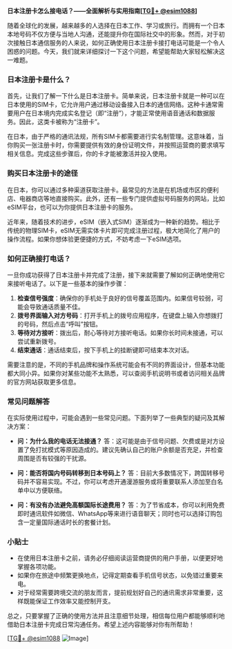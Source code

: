 **日本注册卡怎么接电话？——全面解析与实用指南[[TG💪+ @esim1088](https://t.me/s/esim1088)]**

随着全球化的发展，越来越多的人选择在日本工作、学习或旅行。而拥有一个日本本地号码不仅方便与当地人沟通，还能提升你在国际社交中的形象。然而，对于初次接触日本通信服务的人来说，如何正确使用日本注册卡接打电话可能是一个令人困惑的问题。今天，我们就来详细探讨一下这个问题，希望能帮助大家轻松解决这一难题。

### 日本注册卡是什么？

首先，让我们了解一下什么是日本注册卡。简单来说，日本注册卡就是一种可以在日本使用的SIM卡，它允许用户通过移动设备接入日本的通信网络。这种卡通常需要用户在日本境内完成实名登记（即“注册”），才能正常使用语音通话和数据服务。因此，这类卡被称为“注册卡”。

在日本，由于严格的通讯法规，所有SIM卡都需要进行实名制管理。这意味着，当你购买一张注册卡时，你需要提供有效的身份证明文件，并按照运营商的要求填写相关信息。完成这些步骤后，你的卡才能被激活并投入使用。

### 购买日本注册卡的途径

在日本，你可以通过多种渠道获取注册卡。最常见的方法是在机场或市区的便利店、电器商店等地直接购买。此外，还有一些专门提供虚拟号码服务的网站，比如eSIM平台，也可以为你提供日本注册卡的服务。

近年来，随着技术的进步，eSIM（嵌入式SIM）逐渐成为一种新的趋势。相比于传统的物理SIM卡，eSIM无需实体卡片即可完成注册过程，极大地简化了用户的操作流程。如果你想体验更便捷的方式，不妨考虑一下eSIM选项。

### 如何正确接打电话？

一旦你成功获得了日本注册卡并完成了注册，接下来就需要了解如何正确地使用它来接听电话了。以下是一些基本的操作步骤：

1. **检查信号强度**：确保你的手机处于良好的信号覆盖范围内。如果信号较弱，可能会导致通话质量不佳。
2. **拨号界面输入对方号码**：打开手机上的拨号应用程序，在键盘上输入你想拨打的号码，然后点击“呼叫”按钮。
3. **等待对方接听**：拨出后，耐心等待对方接听电话。如果你长时间未接通，可以尝试重新拨号。
4. **结束通话**：通话结束后，按下手机上的挂断键即可结束本次对话。

需要注意的是，不同的手机品牌和操作系统可能会有不同的界面设计，但基本功能都大同小异。如果你对某些功能不太熟悉，可以查阅手机说明书或者访问相关品牌的官方网站获取更多信息。

### 常见问题解答

在实际使用过程中，可能会遇到一些常见问题。下面列举了一些典型的疑问及其解决方案：

- **问：为什么我的电话无法接通？**
  答：这可能是由于信号问题、欠费或是对方设置了免打扰模式等原因造成的。建议先确认自己的账户余额是否充足，并检查周围是否有较强的干扰源。

- **问：能否将国内号码转移到日本号码上？**
  答：目前大多数情况下，跨国转移号码并不容易实现。不过，你可以考虑开通漫游服务或将重要联系人添加至白名单中以方便联络。

- **问：有没有办法避免高额国际长途费用？**
  答：为了节省成本，你可以利用免费即时通讯软件如微信、WhatsApp等来进行语音聊天；同时也可以选择订购包含一定量国际通话时长的套餐计划。

### 小贴士

- 在使用日本注册卡之前，请务必仔细阅读运营商提供的用户手册，以便更好地掌握各项功能。
- 如果你在旅途中频繁更换地点，记得定期查看手机信号状态，以免错过重要来电。
- 对于经常需要跨境交流的朋友而言，提前规划好自己的通讯需求非常重要，这样既能保证工作效率又能控制开支。

总之，只要掌握了正确的使用方法并且注意细节处理，相信每位用户都能够顺利地借助日本注册卡完成日常沟通任务。希望上述内容能够对你有所帮助！

[[TG💪+ @esim1088](https://t.me/s/esim1088) ![Image](https://i.postimg.cc/4NQfJmqS/Snipaste-2025-05-13-00-14-12.png)]